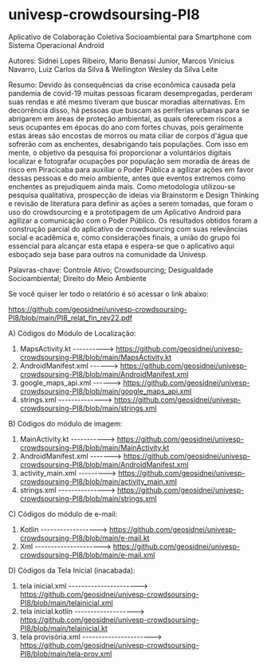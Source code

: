 # univesp-crowdsoursing-PI8
Aplicativo de Colaboração Coletiva Socioambiental para Smartphone com Sistema Operacional Android

Autores: 
Sidnei Lopes Ribeiro, Mario Benassi Junior, Marcos Vinicius Navarro, Luiz Carlos da Silva & Wellington Wesley da Silva Leite

Resumo: Devido às consequências da crise econômica causada pela pandemia de covid-19 muitas pessoas ficaram desempregadas, perderam suas rendas e até mesmo tiveram que buscar moradias alternativas. Em decorrência disso, há pessoas que buscam as periferias urbanas para se abrigarem em áreas de proteção ambiental, as quais oferecem riscos a seus ocupantes em épocas do ano com fortes chuvas, pois geralmente estas áreas são encostas de morros ou mata ciliar de corpos d'água que sofrerão com as enchentes, desabrigando tais populações. Com isso em mente, o objetivo da pesquisa foi proporcionar a voluntários digitais localizar e fotografar ocupações por população sem moradia de áreas de risco em Piracicaba para auxiliar o Poder Pública a agilizar ações em favor dessas pessoas e do meio ambiente, antes que eventos extremos como enchentes as prejudiquem ainda mais. Como metodologia utilizou-se pesquisa qualitativa, prospecção de ideias via Brainstorm e Design Thinking e revisão de literatura para definir as ações a serem tomadas, que foram o uso do crowdsourcing e a prototipagem de um Aplicativo Android para agilizar a comunicação com o Poder Público. Os resultados obtidos
foram a construção parcial do aplicativo de crowdsourcing com suas relevâncias social e acadêmica e, como considerações finais, a união do grupo foi essencial para alcançar esta etapa e espera-se que o aplicativo aqui esboçado seja base para outros na comunidade da Univesp.

Palavras-chave: Controle Ativo; Crowdsourcing; Desigualdade Socioambiental;
Direito do Meio Ambiente

Se você quiser ler todo o relatório é só acessar o link abaixo:

https://github.com/geosidnei/univesp-crowdsoursing-PI8/blob/main/PI8_relat_fin_rev22.pdf


A) Códigos do Módulo de Localização: 

1. MapsActivity.kt ----------> https://github.com/geosidnei/univesp-crowdsoursing-PI8/blob/main/MapsActivity.kt
2. AndroidManifest.xml ------> https://github.com/geosidnei/univesp-crowdsoursing-PI8/blob/main/AndroidManifest.xml
3. google_maps_api.xml ------> https://github.com/geosidnei/univesp-crowdsoursing-PI8/blob/main/google_maps_api.xml
4. strings.xml --------------> https://github.com/geosidnei/univesp-crowdsoursing-PI8/blob/main/strings.xml

B) Códigos do módulo de imagem:
1. MainActivity.kt -----------> https://github.com/geosidnei/univesp-crowdsoursing-PI8/blob/main/MainActivity.kt  
2. AndroidManifest.xml -------> https://github.com/geosidnei/univesp-crowdsoursing-PI8/blob/main/AndroidManifest.xml
3. activity_main.xml ---------> https://github.com/geosidnei/univesp-crowdsoursing-PI8/blob/main/activity_main.xml
4. strings.xml ---------------> https://github.com/geosidnei/univesp-crowdsoursing-PI8/blob/main/strings.xml

C) Códigos do módulo de e-mail:
1. Kotlin ------------------> https://github.com/geosidnei/univesp-crowdsoursing-PI8/blob/main/e-mail.kt
2. Xml ---------------------> https://github.com/geosidnei/univesp-crowdsoursing-PI8/blob/main/e-mail.xml

D) Códigos da Tela Inicial (inacabada):
1. tela inicial.xml ----------------------> https://github.com/geosidnei/univesp-crowdsoursing-PI8/blob/main/telainicial.xml
2. tela inicial.kotlin -------------------> https://github.com/geosidnei/univesp-crowdsoursing-PI8/blob/main/telainicial.kt
3. tela provisória.xml ----------------------> https://github.com/geosidnei/univesp-crowdsoursing-PI8/blob/main/tela-prov.xml

